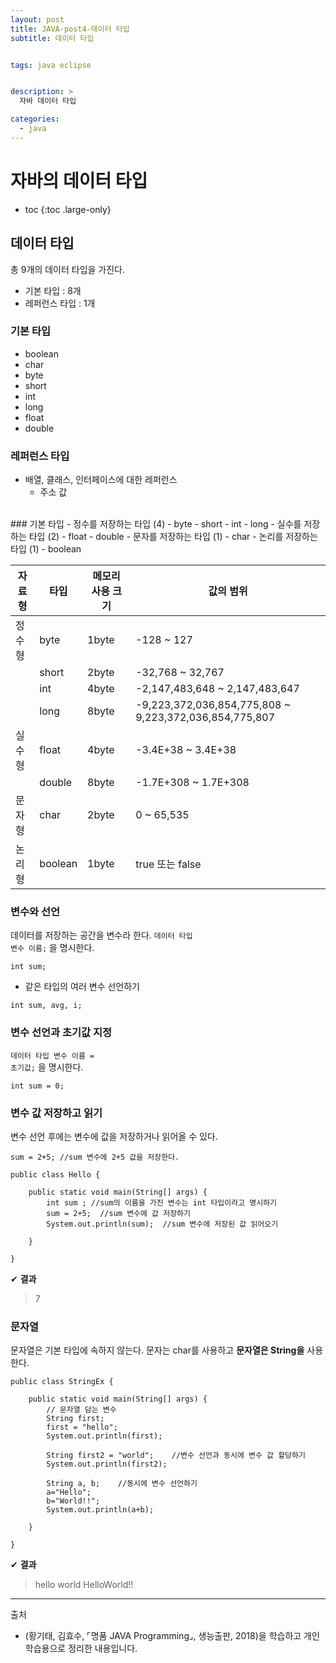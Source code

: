 ```yaml
---
layout: post
title: JAVA-post4-데이터 타입
subtitle: 데이터 타입


tags: java eclipse


description: >
  자바 데이터 타입

categories:
  - java
---
```

# 자바의 데이터 타입

* toc
{:toc .large-only}

## 데이터 타입
총 9개의 데이터 타입을 가진다.

- 기본 타입 : 8개
- 레퍼런스 타입 : 1개

### 기본 타입
- boolean
- char
- byte
- short
- int
- long
- float
- double   
### 레퍼런스 타입
- 배열, 클래스, 인터페이스에 대한 레퍼런스
    - 주소 값
<br>
### 기본 타입
- 정수를 저장하는 타입 (4)
    - byte
    - short
    - int
    - long
- 실수를 저장하는 타입 (2)
    - float
    - double
- 문자를 저장하는 타입 (1)
    - char
- 논리를 저장하는 타입 (1)
    - boolean



|자료형|	타입|	메모리 사용 크기|	값의 범위	|
|---|---|---|---|
|정수형|	byte|	1byte|	-128 ~ 127	|
||short|	2byte|	-32,768 ~ 32,767 	|
||int|	4byte|	-2,147,483,648 ~ 2,147,483,647	|
||long	|8byte|	-9,223,372,036,854,775,808 ~ 9,223,372,036,854,775,807	|
|실수형|	float|	4byte	|-3.4E+38 ~ 3.4E+38	|
||double|	8byte	|-1.7E+308 ~ 1.7E+308	|
|문자형|	char|	2byte|	0 ~ 65,535	|
|논리형|	boolean	|1byte|	true 또는 false	|




### 변수와 선언
데이터를 저장하는 공간을 변수라 한다.
<code><kbd>데이터 타입</kbd> <kbd>변수 이름</kbd>;</code> 을 명시한다.
~~~
int sum;
~~~
- 같은 타입의 여러 변수 선언하기
~~~
int sum, avg, i;
~~~

### 변수 선언과 초기값 지정
<code><kbd>데이터 타입</kbd> <kbd>변수 이름</kbd> = <kbd>초기값</kbd>;</code> 을 명시한다.
~~~
int sum = 0;
~~~
### 변수 값 저장하고 읽기
변수 선언 후에는 변수에 값을 저장하거나 읽어올 수 있다.
~~~
sum = 2+5; //sum 변수에 2+5 값을 저장한다.
~~~
~~~
public class Hello {

	public static void main(String[] args) {
		int sum ; //sum의 이름을 가진 변수는 int 타입이라고 명시하기
		sum = 2+5;  //sum 변수에 값 저장하기
		System.out.println(sum);  //sum 변수에 저장된 값 읽어오기

	}

}
~~~
✔ **결과**
>7
### 문자열
문자열은 기본 타입에 속하지 않는다.
문자는 char를 사용하고 __문자열은 String을__ 사용한다.
~~~
public class StringEx {

	public static void main(String[] args) {
		// 문자열 담는 변수
		String first;
		first = "hello";
		System.out.println(first);

		String first2 = "world";	//변수 선언과 동시에 변수 값 할당하기
		System.out.println(first2);

		String a, b;    //동시에 변수 선언하기
		a="Hello";
		b="World!!";
		System.out.println(a+b);

	}

}
~~~
✔ **결과**
>hello
world
HelloWorld!!



-----
출처

- (황기태, 김효수, ⌜명품 JAVA Programming⌟, 생능출판, 	2018)을 학습하고 개인 학습용으로 정리한 내용입니다.

